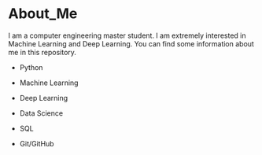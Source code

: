 # About_Me

I am a computer engineering master student. I am extremely interested in Machine Learning and Deep Learning. You can find some information about me in this repository.

- Python

- Machine Learning

- Deep Learning

- Data Science

- SQL

- Git/GitHub
